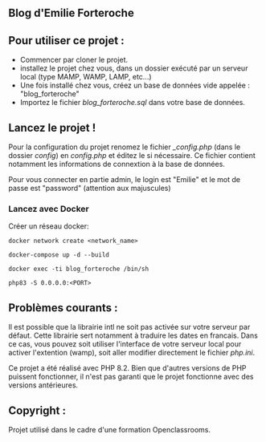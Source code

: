 ## Blog d'Emilie Forteroche

## Pour utiliser ce projet : 

- Commencer par cloner le projet. 
- installez le projet chez vous, dans un dossier exécuté par un serveur local (type MAMP, WAMP, LAMP, etc...)
- Une fois installé chez vous, créez un base de données vide appelée : "blog_forteroche"
- Importez le fichier _blog_forteroche.sql_ dans votre base de données.

## Lancez le projet ! 

Pour la configuration du projet renomez le fichier _\_config.php_ (dans le dossier _config_) en _config.php_ et éditez le si nécessaire. 
Ce fichier contient notamment les informations de connextion à la base de données. 

Pour vous connecter en partie admin, le login est "Emilie" et le mot de passe est "password" (attention aux majuscules)

### Lancez avec Docker

Créer un réseau docker:
````shell
docker network create <network_name>
````

````shell
docker-compose up -d --build
````

````shell
docker exec -ti blog_forteroche /bin/sh
````

````shell
php83 -S 0.0.0.0:<PORT>
````


## Problèmes courants :

Il est possible que la librairie intl ne soit pas activée sur votre serveur par défaut. Cette librairie sert notamment à traduire les dates en francais. Dans ce cas, vous pouvez soit utiliser l'interface de votre serveur local pour activer l'extention (wamp), soit aller modifier directement le fichier _php.ini_. 

Ce projet a été réalisé avec PHP 8.2. Bien que d'autres versions de PHP puissent fonctionner, il n'est pas garanti que le projet fonctionne avec des versions antérieures.

## Copyright : 

Projet utilisé dans le cadre d'une formation Openclassrooms. 
